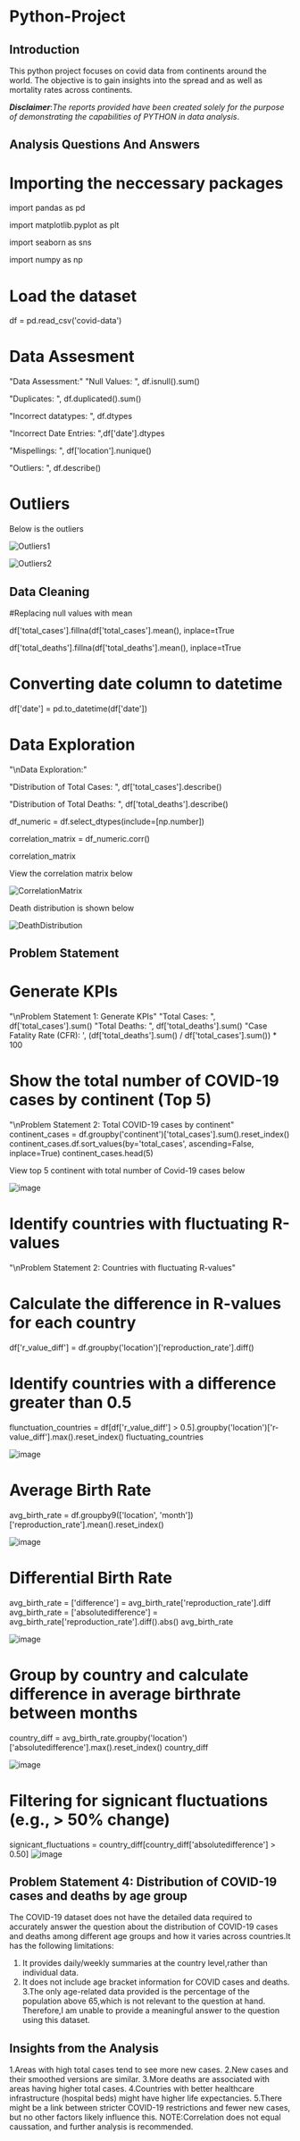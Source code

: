 # Python-Project

## Introduction
This python project focuses on covid data from continents around the world.
The objective is to gain insights into the spread and as well as mortality rates across continents.

**_Disclaimer_**:_The reports provided have been created solely for the purpose of demonstrating the capabilities of PYTHON in data analysis_.

## Analysis Questions And Answers
# Importing the neccessary packages

import pandas as pd

import matplotlib.pyplot as plt

import seaborn as sns

import numpy as np

# Load the dataset
df = pd.read_csv('covid-data')

# Data Assesment
"Data Assessment:"
"Null Values: ", df.isnull().sum()

"Duplicates: ", df.duplicated().sum()

"Incorrect datatypes: ", df.dtypes

"Incorrect Date Entries: ",df['date'].dtypes

"Mispellings: ", df['location'].nunique()

"Outliers: ", df.describe()

# Outliers
Below is the outliers

![Outliers1](https://github.com/Kighoorobosa/Python-Project/assets/159533793/941065af-2eb8-4fbe-9622-4c2dcba00fd1)


![Outliers2](https://github.com/Kighoorobosa/Python-Project/assets/159533793/f0f9f59d-4b60-430e-91f5-4d3b99e77dd4)




## Data Cleaning 
#Replacing null values with mean

df['total_cases'].fillna(df['total_cases'].mean(), inplace=tTrue

df['total_deaths'].fillna(df['total_deaths'].mean(), inplace=tTrue

# Converting date column to datetime

df['date'] = pd.to_datetime(df['date'])

# Data Exploration
"\nData Exploration:"

"Distribution of Total Cases: ", df['total_cases'].describe()

"Distribution of Total Deaths: ", df['total_deaths'].describe()

df_numeric = df.select_dtypes(include=[np.number])

correlation_matrix = df_numeric.corr()

correlation_matrix

View the correlation matrix below

![CorrelationMatrix](https://github.com/Kighoorobosa/Python-Project/assets/159533793/41f1a94e-dcac-4e56-97a0-745e57379f13)



Death distribution is shown below

![DeathDistribution](https://github.com/Kighoorobosa/Python-Project/assets/159533793/2ce91467-1838-4964-b9a4-88a11c2beb80)



## Problem Statement
# Generate KPIs
"\nProblem Statement 1: Generate KPIs"
"Total Cases: ", df['total_cases'].sum()
"Total Deaths: ", df['total_deaths'].sum()
"Case Fatality Rate (CFR): ', (df['total_deaths'].sum() / df['total_cases'].sum()) * 100

# Show the total number of COVID-19 cases by continent (Top 5)
"\nProblem Statement 2: Total COVID-19 cases by continent"
continent_cases = df.groupby('continent')['total_cases'].sum().reset_index()
continent_cases.df.sort_values(by='total_cases', ascending=False, inplace=True)
continent_cases.head(5)

View top 5 continent with total number of Covid-19 cases below

![image](https://github.com/Kighoorobosa/Python-Project/assets/159533793/c7830cb8-5d6c-4225-a101-dc234a1e9008)


# Identify countries with fluctuating R-values
"\nProblem Statement 2: Countries with fluctuating R-values"
# Calculate the difference in R-values for each country
df['r_value_diff'] = df.groupby('location')['reproduction_rate'].diff()
# Identify countries with a difference greater than 0.5
flunctuation_countries = df[df['r_value_diff'] > 0.5].groupby('location')['r-value_diff'].max().reset_index()
fluctuating_countries
 
![image](https://github.com/Kighoorobosa/Python-Project/assets/159533793/ae371863-0fc1-4b7f-a649-bf47f6944950)

# Average Birth Rate
avg_birth_rate = df.groupby9(['location', 'month'])['reproduction_rate'].mean().reset_index()

![image](https://github.com/Kighoorobosa/Python-Project/assets/159533793/5d732d35-4d89-4fa0-be86-011d8eb5583c)


# Differential Birth Rate
avg_birth_rate = ['difference'] = avg_birth_rate['reproduction_rate'].diff
avg_birth_rate = ['absolutedifference'] = avg_birth_rate['reproduction_rate'].diff().abs()
avg_birth_rate

![image](https://github.com/Kighoorobosa/Python-Project/assets/159533793/4ff773b8-925c-4f24-8bba-71f5b7b71f08)

# Group by country and calculate difference in average birthrate between months
country_diff = avg_birth_rate.groupby('location')['absolutedifference'].max().reset_index()
country_diff

![image](https://github.com/Kighoorobosa/Python-Project/assets/159533793/326223ec-abd1-4f97-85f1-a1bf95e37176)

# Filtering for signicant fluctuations (e.g., > 50% change)
signicant_fluctuations = country_diff[country_diff['absolutedifference'] > 0.50]
![image](https://github.com/Kighoorobosa/Python-Project/assets/159533793/b79728b5-a242-4daa-b913-3e51346d5778)


## Problem Statement 4: Distribution of COVID-19 cases  and deaths by age group
The COVID-19 dataset does not have the detailed data required to accurately answer the question about the distribution of COVID-19 cases and deaths among different age groups and how it varies across countries.It has the following limitations:
1. It provides daily/weekly summaries at the country level,rather than 
   individual data.
2. It does not include age bracket information for COVID cases and 
   deaths.
3.The only age-related data provided is the percentage of the population above 65,which is not relevant to the question at hand.
Therefore,I am unable to provide a meaningful answer to the question using this dataset.

## Insights from the Analysis
1.Areas with high total cases tend to see more new cases.
2.New cases and their smoothed versions are similar.
3.More deaths are associated with areas having higher total cases.
4.Countries with better healthcare infrastructure (hospital beds) might have higher life expectancies.
5.There might be a link between stricter COVID-19 restrictions and fewer new cases, but no other factors likely influence this.
NOTE:Correlation does not equal caussation, and further analysis is recommended.















